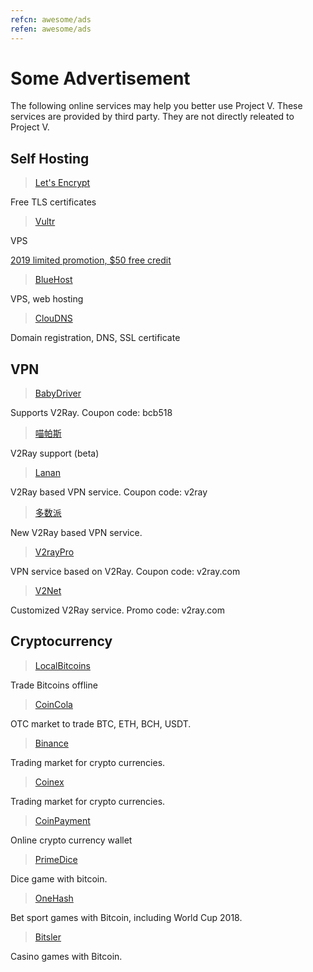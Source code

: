 ```yaml
---
refcn: awesome/ads
refen: awesome/ads
---
```


# Some Advertisement

The following online services may help you better use Project V. These services are provided by third party. They are not directly releated to Project V.

## Self Hosting

> [Let's Encrypt](https://letsencrypt.org/)

Free TLS certificates

> [Vultr](https://www.vultr.com/?ref=7269307)

VPS

[2019 limited promotion, $50 free credit](https://www.vultr.com/?ref=7783021-4F)

> [BlueHost](https://www.bluehost.com/track/v2ray/)

VPS, web hosting

> [ClouDNS](https://www.cloudns.net/aff/id/244749/)

Domain registration, DNS, SSL certificate

## VPN

> [BabyDriver](http://babydriver.me/)

Supports V2Ray. Coupon code: bcb518

> [喵帕斯](https://xn--i2ru8q2qg.com/)

V2Ray support (beta)

> [Lanan](https://xn--sjt174g.com/)

V2Ray based VPN service. Coupon code: v2ray

> [多数派](https://dspi.io/aff.php?aff=7)

New V2Ray based VPN service.

> [V2rayPro](https://myv2.us/)

VPN service based on V2Ray. Coupon code: v2ray.com

> [V2Net](http://v2net.org/)

Customized V2Ray service. Promo code: v2ray.com

## Cryptocurrency

> [LocalBitcoins](https://localbitcoins.com/?ch=khtm)

Trade Bitcoins offline

> [CoinCola](https://www.coincola.com/mobile/signup?ref=QAcvfy2g)

OTC market to trade BTC, ETH, BCH, USDT.

> [Binance](https://www.binance.com/?ref=35382451)

Trading market for crypto currencies.

> [Coinex](https://www.coinex.com/account/signup?refer_code=r3fmp)

Trading market for crypto currencies.

> [CoinPayment](https://www.coinpayments.net/index.php?ref=abc5f542afed6b37b4b3d7fb83242d18)

Online crypto currency wallet

> [PrimeDice](https://primedice.com/?c=default)

Dice game with bitcoin.

> [OneHash](https://www.onehash.com/?ap=56d52158f7e04b169ec54d)

Bet sport games with Bitcoin, including World Cup 2018.

> [Bitsler](https://www.bitsler.com/?ref=VictoriaR)

Casino games with Bitcoin.
